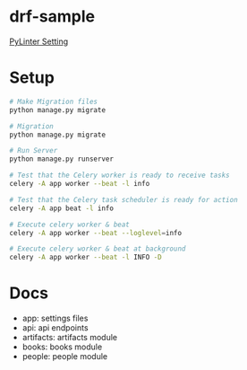 # drf-sample

[PyLinter Setting](https://qiita.com/navitime_tech/items/0a431a2d74c156d0bda2)

# Setup 
```bash
# Make Migration files
python manage.py migrate

# Migration
python manage.py migrate

# Run Server
python manage.py runserver

# Test that the Celery worker is ready to receive tasks
celery -A app worker --beat -l info

# Test that the Celery task scheduler is ready for action
celery -A app beat -l info

# Execute celery worker & beat
celery -A app worker --beat --loglevel=info

# Execute celery worker & beat at background
celery -A app worker --beat -l INFO -D
```
# Docs
- app: settings files
- api: api endpoints
- artifacts: artifacts module
- books: books module
- people: people module

